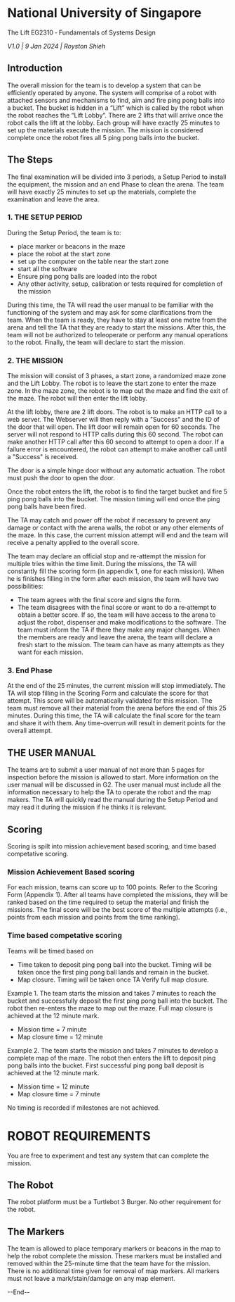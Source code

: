 # National University of Singapore 
 The Lift 
 EG2310 ‐  Fundamentals of Systems Design 

*V1.0 | 9 Jan 2024 | Royston Shieh*

## Introduction
The overall mission for the team is to develop a system that can be efficiently operated by anyone. The system will comprise of a robot with attached sensors and mechanisms to find, aim and fire ping pong balls into a bucket. The bucket is hidden in a “Lift” which is called by the robot when the robot reaches the “Lift Lobby”. 
There are 2 lifts that will arrive once the robot calls the lift at the lobby. Each group will have exactly 25 minutes to set up the materials execute the mission. The mission is considered complete once the robot fires all 5 ping pong balls into the bucket.

## The Steps
The final examination will be divided into 3 periods, a Setup Period to install the equipment, the mission and an end Phase to clean the arena. The team will have exactly 25 minutes to set up the materials, complete the examination and leave the area. 

###	1. THE SETUP PERIOD 
During the Setup Period, the team is to: 
- place marker or beacons in the maze 
- place the robot at the start zone 
- set up the computer on the table near the start zone 
- start all the software
- Ensure ping pong balls are loaded into the robot
- Any other activity, setup, calibration or tests required for completion of the mission
  
During this time, the TA will read the user manual to be familiar with the functioning of the system and may ask for some clarifications from the team. 
When the team is ready, they have to stay at least one metre from the arena and tell the TA that they are ready to start the missions. After this, the team will not be authorized to teleoperate or perform any manual operations to the robot. 
Finally, the team will declare to start the mission. 

### 2. THE MISSION 
The mission will consist of 3 phases, a start zone, a randomized maze zone and the Lift Lobby. The robot is to leave the start zone to enter the maze zone. In the maze zone, the robot is to map out the maze and find the exit of the maze. The robot will then enter the lift lobby. 

At the lift lobby, there are 2 lift doors. The robot is to make an HTTP call to a web server. The Webserver will then reply with a "Success" and the ID of the door that will open. The lift door will remain open for 60 seconds. The server will not respond to HTTP calls during this 60 second. The robot can make another HTTP call after this 60 second to attempt to open a door. 
If a failure error is encountered, the robot can attempt to make another call until a "Success" is received.

The door is a simple hinge door without any automatic actuation. The robot must push the door to open the door. 

Once the robot enters the lift, the robot is to find the target bucket and fire 5 ping pong balls into the bucket. The mission timing will end once the ping pong balls have been fired.

The TA may catch and power off the robot if necessary to prevent any damage or contact with the arena walls, the robot or any other elements of the maze. In this case, the current mission attempt will end and the team will receive a penalty applied to the overall score. 

The team may declare an official stop and re-attempt the mission for multiple tries within the time limit. 
During the missions, the TA will constantly fill the scoring form (in appendix 1, one for each mission). When he is finishes filling in the form after each mission, the team will have two possibilities:

-  The team agrees with the final score and signs the form. 
-  The team disagrees with the final score or want to do a re‐attempt to obtain a better score. If so, the team will have access to the arena to adjust the robot, dispenser and make modifications to the software. The team must inform the TA if there they make any major changes. When the members are ready and leave the arena, the team will declare a fresh start to the mission. The team can have as many attempts as they want for each mission.

### 3. End Phase
At the end of the 25 minutes, the current mission will stop immediately. The TA will stop filling in the Scoring Form and calculate the score for that attempt. This score will be automatically validated for this mission. 
The team must remove all their material from the arena before the end of this 25 minutes. During this time, the TA will calculate the final score for the team and share it with them. Any time-overrun will result in demerit points for the overall attempt.

## THE USER MANUAL 
The teams are to submit a user manual of not more than 5 pages for inspection before the mission is allowed to start. More information on the user manual will be discussed in G2. The user manual must include all the information necessary to help the TA to operate the robot and the map makers. The TA will quickly read the manual during the Setup Period and may read it during the mission if he thinks it is relevant.

## Scoring
Scoring is spilt into mission achievement based scoring, and time based competative scoring. 

### Mission Achievement Based scoring
For each mission, teams can score up to 100 points. Refer to the Scoring Form (Appendix 1). 
After all teams have completed the missions, they will be ranked based on the time required to setup the material and finish the missions. 
The final score will be the best score of the multiple attempts (i.e., points from each mission and points from the time ranking). 

### Time based competative scoring
Teams will be timed based on
- Time taken to deposit ping pong ball into the bucket. Timing will be taken once the first ping pong ball lands and remain in the bucket.
- Map closure. Timing will be taken once TA Verify full map closure.

Example 1.
The team starts the mission and takes 7 minutes to reach the bucket and successfully deposit the first ping pong ball into the bucket. The robot then re-enters the maze to map out the maze. Full map closure is achieved at the 12 minute mark.
- Mission time = 7 minute
- Map closure time = 12 minute

Example 2. 
The team starts the mission and takes 7 minutes to develop a complete map of the maze. The robot then enters the lift to deposit ping pong balls into the bucket. First successful ping pong ball deposit is achieved at the 12 minute mark.
- Mission time = 12 minute
- Map closure time = 7 minute

No timing is recorded if milestones are not achieved.  

# ROBOT REQUIREMENTS 

You are free to experiment and test any system that can complete the mission.

## The Robot
The robot platform must be a Turtlebot 3 Burger. No other requirement for the robot. 

## The Markers
The team is allowed to place temporary markers or beacons in the map to help the robot complete the mission. These markers must be installed and removed within the 25-minute time that the team have for the mission. There is no additional time given for removal of map markers. All markers must not leave a mark/stain/damage on any map element. 



--End--





